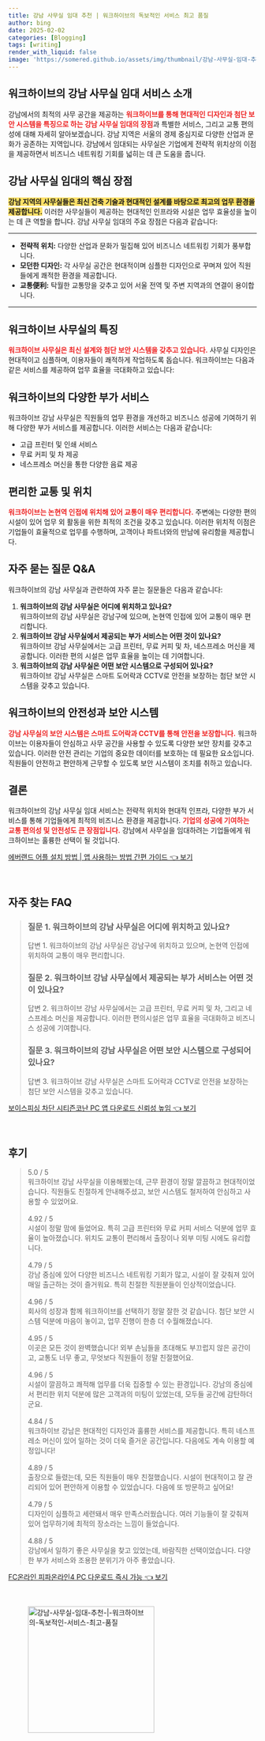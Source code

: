 ```yaml
---
title: 강남 사무실 임대 추천 | 워크하이브의 독보적인 서비스 최고 품질
author: bing
date: 2025-02-02
categories: [Blogging]
tags: [writing]
render_with_liquid: false
image: 'https://somered.github.io/assets/img/thumbnail/강남-사무실-임대-추천-|-워크하이브의-독보적인-서비스-최고-품질.webp'
---
```



<h2 id='강남사무실임대소개'>워크하이브의 강남 사무실 임대 서비스 소개</h2>

<p>강남에서의 최적의 사무 공간을 제공하는 <b><span style="color: #ee2323;">워크하이브를 통해 현대적인 디자인과 첨단 보안 시스템을 특징으로 하는 강남 사무실 임대의 장점</span></b>과 특별한 서비스, 그리고 교통 편의성에 대해 자세히 알아보겠습니다. 강남 지역은 서울의 경제 중심지로 다양한 산업과 문화가 공존하는 지역입니다. 강남에서 임대되는 사무실은 기업에게 전략적 위치상의 이점을 제공하면서 비즈니스 네트워킹 기회를 넓히는 데 큰 도움을 줍니다.</p>

<h2 id='사무실임대장점'>강남 사무실 임대의 핵심 장점</h2>

<p><b><span style="background-color: #ffe066;">강남 지역의 사무실들은 최신 건축 기술과 현대적인 설계를 바탕으로 최고의 업무 환경을 제공합니다.</span></b> 이러한 사무실들이 제공하는 현대적인 인프라와 시설은 업무 효율성을 높이는 데 큰 역할을 합니다. 강남 사무실 임대의 주요 장점은 다음과 같습니다:</p>

<hr />

<ul>
    <li><b>전략적 위치:</b> 다양한 산업과 문화가 밀집해 있어 비즈니스 네트워킹 기회가 풍부합니다.</li>
    <li><b>모던한 디자인:</b> 각 사무실 공간은 현대적이며 심플한 디자인으로 꾸며져 있어 직원들에게 쾌적한 환경을 제공합니다.</li>
    <li><b>교통便利:</b> 탁월한 교통망을 갖추고 있어 서울 전역 및 주변 지역과의 연결이 용이합니다.</li>
</ul>

<hr />

<h2 id='워크하이브특징'>워크하이브 사무실의 특징</h2>

<p><b><span style="color: #ee2323;">워크하이브 사무실은 최신 설계와 첨단 보안 시스템을 갖추고 있습니다.</span></b> 사무실 디자인은 현대적이고 심플하며, 이용자들이 쾌적하게 작업하도록 돕습니다. 워크하이브는 다음과 같은 서비스를 제공하여 업무 효율을 극대화하고 있습니다:</p>

<h2 id='부가서비스'>워크하이브의 다양한 부가 서비스</h2>

<p>워크하이브 강남 사무실은 직원들의 업무 환경을 개선하고 비즈니스 성공에 기여하기 위해 다양한 부가 서비스를 제공합니다. 이러한 서비스는 다음과 같습니다:</p>

<ul>
    <li>고급 프린터 및 인쇄 서비스</li>
    <li>무료 커피 및 차 제공</li>
    <li>네스프레소 머신을 통한 다양한 음료 제공</li>
</ul>

<h2 id='교통편의성'>편리한 교통 및 위치</h2>

<p><b><span style="color: #ee2323;">워크하이브는 논현역 인접에 위치해 있어 교통이 매우 편리합니다.</span></b> 주변에는 다양한 편의시설이 있어 업무 외 활동을 위한 최적의 조건을 갖추고 있습니다. 이러한 위치적 이점은 기업들이 효율적으로 업무를 수행하며, 고객이나 파트너와의 만남에 유리함을 제공합니다.</p>

<h2 id='자주묻는질문'>자주 묻는 질문 Q&A</h2>

<p>워크하이브의 강남 사무실과 관련하여 자주 묻는 질문들은 다음과 같습니다:</p>

<ol>
    <li><b>워크하이브의 강남 사무실은 어디에 위치하고 있나요?</b> <br>워크하이브의 강남 사무실은 강남구에 있으며, 논현역 인접에 있어 교통이 매우 편리합니다.</li>
    <li><b>워크하이브 강남 사무실에서 제공되는 부가 서비스는 어떤 것이 있나요?</b> <br>워크하이브 강남 사무실에서는 고급 프린터, 무료 커피 및 차, 네스프레소 머신을 제공합니다. 이러한 편의 시설은 업무 효율을 높이는 데 기여합니다.</li>
    <li><b>워크하이브의 강남 사무실은 어떤 보안 시스템으로 구성되어 있나요?</b> <br>워크하이브 강남 사무실은 스마트 도어락과 CCTV로 안전을 보장하는 첨단 보안 시스템을 갖추고 있습니다.</li>
</ol>

<h2 id='안전성'>워크하이브의 안전성과 보안 시스템</h2>

<p><b><span style="color: #ee2323;">강남 사무실의 보안 시스템은 스마트 도어락과 CCTV를 통해 안전을 보장합니다.</span></b> 워크하이브는 이용자들이 안심하고 사무 공간을 사용할 수 있도록 다양한 보안 장치를 갖추고 있습니다. 이러한 안전 관리는 기업의 중요한 데이터를 보호하는 데 필요한 요소입니다. 직원들이 안전하고 편안하게 근무할 수 있도록 보안 시스템이 조치를 취하고 있습니다.</p>

<h2 id='결론'>결론</h2>

<p>워크하이브의 강남 사무실 임대 서비스는 전략적 위치와 현대적 인프라, 다양한 부가 서비스를 통해 기업들에게 최적의 비즈니스 환경을 제공합니다. <b><span style="color: #ee2323;">기업의 성공에 기여하는 교통 편의성 및 안전성도 큰 장점입니다.</span></b> 강남에서 사무실을 임대하려는 기업들에게 워크하이브는 훌륭한 선택이 될 것입니다.</p>


<p><a class="click-button" title="에버랜드 어플 설치 방법 | 앱 사용하는 방법 간편 가이드" href="https://somered.github.io/posts/%EC%97%90%EB%B2%84%EB%9E%9C%EB%93%9C-%EC%96%B4%ED%94%8C-%EC%84%A4%EC%B9%98-%EB%B0%A9%EB%B2%95-%EC%95%B1-%EC%82%AC%EC%9A%A9%ED%95%98%EB%8A%94-%EB%B0%A9%EB%B2%95-%EA%B0%84%ED%8E%B8-%EA%B0%80%EC%9D%B4%EB%93%9C/" rel="dofollow">에버랜드 어플 설치 방법 | 앱 사용하는 방법 간편 가이드 👈 보기</a></p><br>
<h2 id='자주_찾는_FAQ'>자주 찾는 FAQ</h2>
<div itemscope="" itemtype="https://schema.org/FAQPage">
<blockquote>
<div itemscope="" itemprop="mainEntity" itemtype="https://schema.org/Question">
<h3 itemprop="name">질문 1. 워크하이브의 강남 사무실은 어디에 위치하고 있나요?</h3>
<div itemscope="" itemprop="acceptedAnswer" itemtype="https://schema.org/Answer">
<span itemprop="text">
<p>답변 1. 워크하이브의 강남 사무실은 강남구에 위치하고 있으며, 논현역 인접에 위치하여 교통이 매우 편리합니다.</p>
</span>
</div>
</div>
<div itemscope="" itemprop="mainEntity" itemtype="https://schema.org/Question">
<h3 itemprop="name">질문 2. 워크하이브 강남 사무실에서 제공되는 부가 서비스는 어떤 것이 있나요?</h3>
<div itemscope="" itemprop="acceptedAnswer" itemtype="https://schema.org/Answer">
<span itemprop="text">
<p>답변 2. 워크하이브 강남 사무실에서는 고급 프린터, 무료 커피 및 차, 그리고 네스프레소 머신을 제공합니다. 이러한 편의시설은 업무 효율을 극대화하고 비즈니스 성공에 기여합니다.</p>
</span>
</div>
</div>
<div itemscope="" itemprop="mainEntity" itemtype="https://schema.org/Question">
<h3 itemprop="name">질문 3. 워크하이브의 강남 사무실은 어떤 보안 시스템으로 구성되어 있나요?</h3>
<div itemscope="" itemprop="acceptedAnswer" itemtype="https://schema.org/Answer">
<span itemprop="text">
<p>답변 3. 워크하이브 강남 사무실은 스마트 도어락과 CCTV로 안전을 보장하는 첨단 보안 시스템을 갖추고 있습니다.</p>
</span>
</div>
</div>
</blockquote>
</div>
<p><a class="click-button" title="보이스피싱 차단 시티즌코난 PC 앱 다운로드 신뢰성 높임" href="https://somered.github.io/posts/%EB%B3%B4%EC%9D%B4%EC%8A%A4%ED%94%BC%EC%8B%B1-%EC%B0%A8%EB%8B%A8-%EC%8B%9C%ED%8B%B0%EC%A6%8C%EC%BD%94%EB%82%9C-PC-%EC%95%B1-%EB%8B%A4%EC%9A%B4%EB%A1%9C%EB%93%9C-%EC%8B%A0%EB%A2%B0%EC%84%B1-%EB%86%92%EC%9E%84/" rel="dofollow">보이스피싱 차단 시티즌코난 PC 앱 다운로드 신뢰성 높임 👈 보기</a></p><br>
<h2 id='후기'>후기</h2>
<div itemscope itemtype="https://schema.org/Product">
  <blockquote>
  <div itemprop="review" itemscope itemtype="https://schema.org/Review">
      <div itemprop="reviewRating" itemscope itemtype="https://schema.org/Rating"> <span itemprop="ratingValue">5.0</span> / <span itemprop="bestRating">5</span> </div>
      <span itemprop="reviewBody">워크하이브 강남 사무실을 이용해봤는데, 근무 환경이 정말 깔끔하고 현대적이었습니다. 직원들도 친절하게 안내해주셨고, 보안 시스템도 철저하여 안심하고 사용할 수 있었어요.</span>
  </div>
  <br>
  <div itemprop="review" itemscope itemtype="https://schema.org/Review">
      <div itemprop="reviewRating" itemscope itemtype="https://schema.org/Rating"> <span itemprop="ratingValue">4.92</span> / <span itemprop="bestRating">5</span> </div>
      <span itemprop="reviewBody">시설이 정말 맘에 들었어요. 특히 고급 프린터와 무료 커피 서비스 덕분에 업무 효율이 높아졌습니다. 위치도 교통이 편리해서 출장이나 외부 미팅 시에도 유리합니다.</span>
  </div>
  <br>
  <div itemprop="review" itemscope itemtype="https://schema.org/Review">
      <div itemprop="reviewRating" itemscope itemtype="https://schema.org/Rating"> <span itemprop="ratingValue">4.79</span> / <span itemprop="bestRating">5</span> </div>
      <span itemprop="reviewBody">강남 중심에 있어 다양한 비즈니스 네트워킹 기회가 많고, 시설이 잘 갖춰져 있어 매일 출근하는 것이 즐거워요. 특히 친절한 직원분들이 인상적이었습니다.</span>
  </div>
  <br>
  <div itemprop="review" itemscope itemtype="https://schema.org/Review">
      <div itemprop="reviewRating" itemscope itemtype="https://schema.org/Rating"> <span itemprop="ratingValue">4.96</span> / <span itemprop="bestRating">5</span> </div>
      <span itemprop="reviewBody">회사의 성장과 함께 워크하이브를 선택하기 정말 잘한 것 같습니다. 첨단 보안 시스템 덕분에 마음이 놓이고, 업무 진행이 한층 더 수월해졌습니다.</span>
  </div>
  <br>
  <div itemprop="review" itemscope itemtype="https://schema.org/Review">
      <div itemprop="reviewRating" itemscope itemtype="https://schema.org/Rating"> <span itemprop="ratingValue">4.95</span> / <span itemprop="bestRating">5</span> </div>
      <span itemprop="reviewBody">이곳은 모든 것이 완벽했습니다! 외부 손님들을 초대해도 부끄럽지 않은 공간이고, 교통도 너무 좋고, 무엇보다 직원들이 정말 친절했어요.</span>
  </div>
  <br>
  <div itemprop="review" itemscope itemtype="https://schema.org/Review">
      <div itemprop="reviewRating" itemscope itemtype="https://schema.org/Rating"> <span itemprop="ratingValue">4.96</span> / <span itemprop="bestRating">5</span> </div>
      <span itemprop="reviewBody">시설이 깔끔하고 쾌적해 업무를 더욱 집중할 수 있는 환경입니다. 강남의 중심에서 편리한 위치 덕분에 많은 고객과의 미팅이 있었는데, 모두들 공간에 감탄하더군요.</span>
  </div>
  <br>
  <div itemprop="review" itemscope itemtype="https://schema.org/Review">
      <div itemprop="reviewRating" itemscope itemtype="https://schema.org/Rating"> <span itemprop="ratingValue">4.84</span> / <span itemprop="bestRating">5</span> </div>
      <span itemprop="reviewBody">워크하이브 강남은 현대적인 디자인과 훌륭한 서비스를 제공합니다. 특히 네스프레소 머신이 있어 일하는 것이 더욱 즐거운 공간입니다. 다음에도 계속 이용할 예정입니다!</span>
  </div>
  <br>
  <div itemprop="review" itemscope itemtype="https://schema.org/Review">
      <div itemprop="reviewRating" itemscope itemtype="https://schema.org/Rating"> <span itemprop="ratingValue">4.89</span> / <span itemprop="bestRating">5</span> </div>
      <span itemprop="reviewBody">출장으로 들렸는데, 모든 직원들이 매우 친절했습니다. 시설이 현대적이고 잘 관리되어 있어 편안하게 이용할 수 있었습니다. 다음에 또 방문하고 싶어요!</span>
  </div>
  <br>
  <div itemprop="review" itemscope itemtype="https://schema.org/Review">
      <div itemprop="reviewRating" itemscope itemtype="https://schema.org/Rating"> <span itemprop="ratingValue">4.79</span> / <span itemprop="bestRating">5</span> </div>
      <span itemprop="reviewBody">디자인이 심플하고 세련돼서 매우 만족스러웠습니다. 여러 기능들이 잘 갖춰져 있어 업무하기에 최적의 장소라는 느낌이 들었습니다.</span>
  </div>
  <br>
  <div itemprop="review" itemscope itemtype="https://schema.org/Review">
      <div itemprop="reviewRating" itemscope itemtype="https://schema.org/Rating"> <span itemprop="ratingValue">4.88</span> / <span itemprop="bestRating">5</span> </div>
      <span itemprop="reviewBody">강남에서 일하기 좋은 사무실을 찾고 있었는데, 바람직한 선택이었습니다. 다양한 부가 서비스와 조용한 분위기가 아주 좋았습니다.</span>
  </div>
  </blockquote>
</div>
<p><a class="click-button" title="FC온라인 피파온라인4 PC 다운로드 즉시 가능" href="https://somered.github.io/posts/FC%EC%98%A8%EB%9D%BC%EC%9D%B8-%ED%94%BC%ED%8C%8C%EC%98%A8%EB%9D%BC%EC%9D%B84-PC-%EB%8B%A4%EC%9A%B4%EB%A1%9C%EB%93%9C-%EC%A6%89%EC%8B%9C-%EA%B0%80%EB%8A%A5/" rel="dofollow">FC온라인 피파온라인4 PC 다운로드 즉시 가능 👈 보기</a></p><br>
<figure class="image"><img src="https://somered.github.io/assets/img/thumbnail/강남-사무실-임대-추천-|-워크하이브의-독보적인-서비스-최고-품질.webp" alt="강남-사무실-임대-추천-|-워크하이브의-독보적인-서비스-최고-품질" width="256" height="256"></figure>